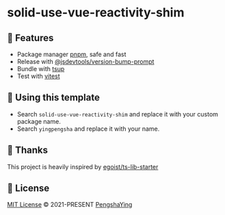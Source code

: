 # solid-use-vue-reactivity-shim

## 🚀 Features

- Package manager [pnpm](https://pnpm.js.org), safe and fast
- Release with [@jsdevtools/version-bump-prompt](https://jstools.dev/version-bump-prompt)
- Bundle with [tsup](https://github.com/egoist/tsup)
- Test with [vitest](https://vitest.dev/)

## 🦄 Using this template

- Search `solid-use-vue-reactivity-shim` and replace it with your custom package name.
- Search `yingpengsha` and replace it with your name.

## 🌸 Thanks

This project is heavily inspired by [egoist/ts-lib-starter](https://github.com/egoist/ts-lib-starter)

## 📄 License

[MIT License](https://github.com/yingpengsha/solid-use-vue-reactivity-shim/blob/main/LICENSE) &copy; 2021-PRESENT [PengshaYing](https://github.com/yingpengsha)
